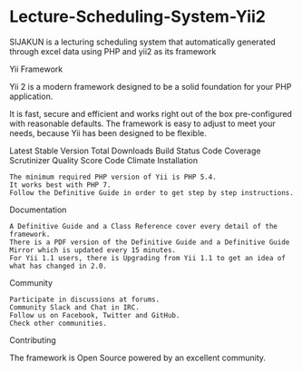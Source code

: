 # Lecture-Scheduling-System-Yii2
SIJAKUN is a lecturing scheduling system that automatically generated through excel data using PHP and yii2 as its framework
 

Yii Framework

Yii 2 is a modern framework designed to be a solid foundation for your PHP application.

It is fast, secure and efficient and works right out of the box pre-configured with reasonable defaults. The framework is easy to adjust to meet your needs, because Yii has been designed to be flexible.

Latest Stable Version Total Downloads Build Status Code Coverage Scrutinizer Quality Score Code Climate
Installation

    The minimum required PHP version of Yii is PHP 5.4.
    It works best with PHP 7.
    Follow the Definitive Guide in order to get step by step instructions.

Documentation

    A Definitive Guide and a Class Reference cover every detail of the framework.
    There is a PDF version of the Definitive Guide and a Definitive Guide Mirror which is updated every 15 minutes.
    For Yii 1.1 users, there is Upgrading from Yii 1.1 to get an idea of what has changed in 2.0.

Community

    Participate in discussions at forums.
    Community Slack and Chat in IRC.
    Follow us on Facebook, Twitter and GitHub.
    Check other communities.

Contributing

The framework is Open Source powered by an excellent community.

